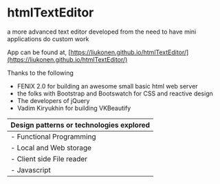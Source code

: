 # htmlTextEditor
a more advanced text editor developed from the need to have mini applications do custom work

App can be found at, [https://liukonen.github.io/htmlTextEditor/](https://liukonen.github.io/htmlTextEditor/)

Thanks to the following   
 - FENIX 2.0 for building an awesome small basic html web server
 - the folks with Bootstrap and Bootswatch for CSS and reactive design
 - The developers of jQuery
 - Vadim Kiryukhin for building VKBeautify

|Design patterns or technologies explored|  
|--|
| - Functional Programming  |
| - Local and Web storage|
| - Client side File reader|
| - Javascript |


